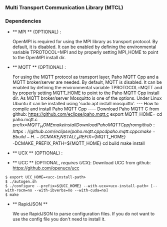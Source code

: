 ### Multi Transport Communication Library (MTCL)



### Dependencies

- ** MPI ** (OPTIONAL) :

  OpenMPI is required for using the MPI library as transport protocol.
  By default, it is disabled. It can be enabled by defining the
  environmental variable TPROTOCOL=MPI and by properly setting MPI_HOME
  to point to the OpenMPI install dir.

- ** MQTT ** (OPTIONAL) :

  For using the MQTT protocol as transport layer, Paho MQTT Cpp and
  a MQTT broker/server are needed.
  By default, MQTT is disabled. It can be enabled by defining the
  environmental variable TPROTOCOL=MQTT and by properly setting MQTT_HOME
  to point to the Paho MQTT Cpp install dir.
  As MQTT broker/server Mosquitto is one of the options. Under Linux Ubuntu
  it can be installed using 'sudo apt install mosquitto'.
  --- How to compile and install Paho MQTT Cpp ----
  Download Paho MQTT C from github: https://github.com/eclipse/paho.mqtt.c
    export MQTT_HOME=<where-you-want-to-install-paho>
    cd paho.mqtt.c
    prefix=${MQTT_HOME} make install
  Download Paho MQTT Cpp from github: https://github.com/eclipse/paho.mqtt.cpp  
    cd paho.mqtt.cpp
    cmake -Bbuild -H. -DCMAKE_INSTALL_PREFIX=${MQTT_HOME} \
                      -DCMAKE_PREFIX_PATH=${MQTT_HOME}
    cd build
    make install

- ** UCX ** (OPTIONAL) :

- ** UCC ** (OPTIONAL, *requires UCX*):
Download UCC from github: https://github.com/openucx/ucc
```
$ export UCC_HOME=<ucc-install-path>
$ ./autogen.sh
$ ./configure --prefix=${UCC_HOME} --with-ucx=<ucx-install-path> [--with-rocm=no --with-ibverbs=no --with-cuda=no]
$ make
```

- ** RapidJSON **

  We use RapidJSON to parse configuration files. If you do not want
  to use the config file you don't need to install it.